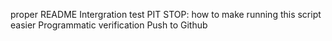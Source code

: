 proper README
Intergration test
    PIT STOP: how to make running this script easier
Programmatic verification 
Push to Github